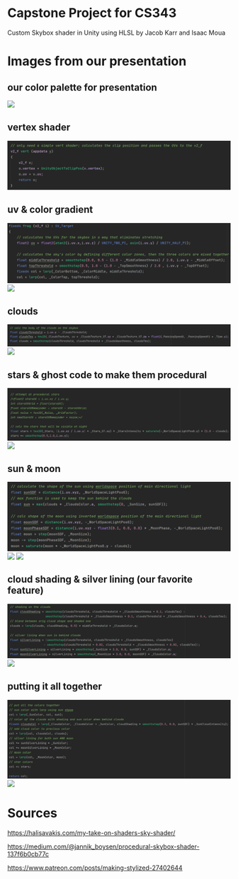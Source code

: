 # Capstone Project for CS343

Custom Skybox shader in Unity using HLSL by Jacob Karr and Isaac Moua

# Images from our presentation

## our color palette for presentation
![](https://github.com/karrjm/CS343-Final-Project-Skybox-Shader/images/image1.jpeg?raw=true)
## vertex shader
![](images\image2.png)
## uv & color gradient
![](images\image3.png)
![](images\image4.gif)
## clouds
![](images\image5.png)
![](images\image6.gif)
## stars & ghost code to make them procedural
![](images\image7.png)
![](images\image8.gif)
## sun & moon
![](images\image9.png)
![](images\image10.gif)
![](images\image11.gif)
## cloud shading & silver lining (our favorite feature)
![](images\image12.png)
![](images\image13.gif)
## putting it all together
![](images\image14.png)
![](images\image15.gif)

# Sources

https://halisavakis.com/my-take-on-shaders-sky-shader/

https://medium.com/@jannik_boysen/procedural-skybox-shader-137f6b0cb77c

https://www.patreon.com/posts/making-stylized-27402644
